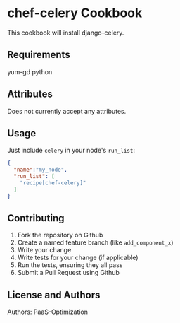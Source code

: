 chef-celery Cookbook
====================
This cookbook will install django-celery.

Requirements
------------
yum-gd
python

Attributes
----------
Does not currently accept any attributes.

Usage
-----

Just include `celery` in your node's `run_list`:

```json
{
  "name":"my_node",
  "run_list": [
    "recipe[chef-celery]"
  ]
}
```

Contributing
------------

1. Fork the repository on Github
2. Create a named feature branch (like `add_component_x`)
3. Write your change
4. Write tests for your change (if applicable)
5. Run the tests, ensuring they all pass
6. Submit a Pull Request using Github

License and Authors
-------------------
Authors: PaaS-Optimization
